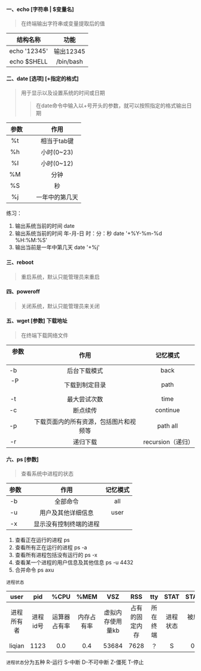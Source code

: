 #### 一、echo [字符串 | $变量名] 

>在终端输出字符串或变量提取后的值

结构名称 | 功能
:-: | :-:
echo '12345' | 输出12345
echo $SHELL | /bin/bash

#### 二、date [选项] [+指定的格式]

>用于显示以及设置系统的时间或日期
>> 在date命令中输入以+号开头的参数，就可以按照指定的格式输出日期

参数 &nbsp;&nbsp;&nbsp; | 作用
:-: | :-:
%t &nbsp; &nbsp; &nbsp;| 相当于tab键
%h &nbsp; &nbsp; &nbsp;| 小时(0~23)
%I &nbsp; &nbsp; &nbsp;| 小时(0~12)
%M &nbsp; &nbsp; &nbsp;| 分钟
%S &nbsp; &nbsp; &nbsp;| 秒
%j &nbsp; &nbsp; &nbsp;| 一年中的第几天

练习： 
1. 输出系统当前的时间
date
2. 输出系统当前的时间 年-月-日 时：分：秒
date '+%Y-%m-%d %H:%M:%S'
3. 输出当前是一年中第几天
date '+%j'

#### 三、reboot

> 重启系统，默认只能管理员来重启

#### 四、poweroff

> 关闭系统，默认只能管理员来关闭

#### 五、wget [参数] 下载地址

> 在终端下载网络文件

参数 &nbsp;&nbsp;&nbsp; | 作用 | 记忆模式
:-: | :-: | :-:
-b &nbsp; &nbsp; &nbsp;| 后台下载模式 | back
-P &nbsp; &nbsp; &nbsp;| 下载到制定目录 | path
-t &nbsp; &nbsp; &nbsp;| 最大尝试次数 | time
-c &nbsp; &nbsp; &nbsp;| 断点续传 | continue
-p &nbsp; &nbsp; &nbsp;| 下载页面内的所有资源，包括图片和视频等 | path all
-r &nbsp; &nbsp; &nbsp;| 递归下载 | recursion（递归）

#### 六、ps [参数]

> 查看系统中进程的状态

参数 &nbsp;&nbsp;&nbsp; | 作用 | 记忆模式
:-: | :-: | :-:
-b &nbsp; &nbsp; &nbsp;| 全部命令 | all
-u &nbsp; &nbsp; &nbsp;| 用户及其他详细信息 | user
-x &nbsp; &nbsp; &nbsp;| 显示没有控制终端的进程 | 

1. 查看正在运行的进程
ps
2. 查看所有正在运行的进程
ps -a
3. 查看所有进程包括没有运行的
ps -x
4. 查看某一个进程的用户信息及其他信息
ps -u 4432
5. 合并命令
ps axu

`进程状态`

user      | pid      | %CPU | %MEM  | VSZ       | RSS | tty | STAT | STARTED | TIME | cmd
:-:       | :-:      | :-:  | :-:   | :-:       | :-: | :-:| :-: | :-: | :-: | :-:
进程所有者 | 进程id号  | 运算器占有率  | 内存占有率 | 虚拟内存使用量kb | 占有的固定内存 | 所在终端 | 进程状态 | 被启动时间 | 实际使用时间 | 命令名称与参数
liqian    | 1123 | 0.0 | 0.4 | 53684 | 7628 | ？ | S | 07:22| 0.02 | /user/lib/systemd/systemd


`进程状态`分为五种 R-运行 S-中断 D-不可中断 Z-僵死 T-停止